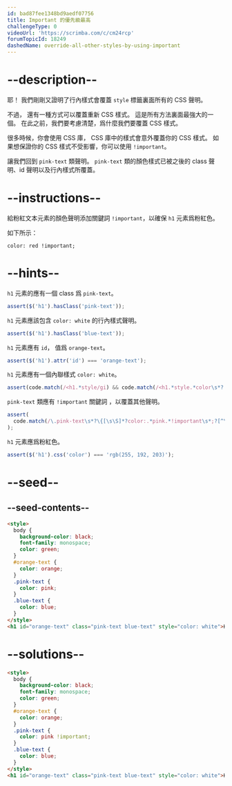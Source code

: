 ```yaml
---
id: bad87fee1348bd9aedf07756
title: Important 的優先級最高
challengeType: 0
videoUrl: 'https://scrimba.com/c/cm24rcp'
forumTopicId: 18249
dashedName: override-all-other-styles-by-using-important
---
```


# --description--

耶！ 我們剛剛又證明了行內樣式會覆蓋 `style` 標籤裏面所有的 CSS 聲明。

不過， 還有一種方式可以覆蓋重新 CSS 樣式。 這是所有方法裏面最強大的一個。 在此之前，我們要考慮清楚，爲什麼我們要覆蓋 CSS 樣式。

很多時候，你會使用 CSS 庫， CSS 庫中的樣式會意外覆蓋你的 CSS 樣式。 如果想保證你的 CSS 樣式不受影響，你可以使用 `!important`。

讓我們回到 `pink-text` 類聲明。 `pink-text` 類的顏色樣式已被之後的 class 聲明、id 聲明以及行內樣式所覆蓋。

# --instructions--

給粉紅文本元素的顏色聲明添加關鍵詞 `!important`，以確保 `h1` 元素爲粉紅色。

如下所示：

`color: red !important;`

# --hints--

`h1` 元素的應有一個 class 爲 `pink-text`。

```js
assert($('h1').hasClass('pink-text'));
```

`h1` 元素應該包含 `color: white` 的行內樣式聲明。

```js
assert($('h1').hasClass('blue-text'));
```

`h1` 元素應有 `id`， 值爲 `orange-text`。

```js
assert($('h1').attr('id') === 'orange-text');
```

`h1` 元素應有一個內聯樣式 `color: white`。

```js
assert(code.match(/<h1.*style/gi) && code.match(/<h1.*style.*color\s*?:/gi));
```

`pink-text` 類應有 `!important` 關鍵詞 ，以覆蓋其他聲明。

```js
assert(
  code.match(/\.pink-text\s*?\{[\s\S]*?color:.*pink.*!important\s*;?[^\.]*\}/g)
);
```

`h1` 元素應爲粉紅色。

```js
assert($('h1').css('color') === 'rgb(255, 192, 203)');
```

# --seed--

## --seed-contents--

```html
<style>
  body {
    background-color: black;
    font-family: monospace;
    color: green;
  }
  #orange-text {
    color: orange;
  }
  .pink-text {
    color: pink;
  }
  .blue-text {
    color: blue;
  }
</style>
<h1 id="orange-text" class="pink-text blue-text" style="color: white">Hello World!</h1>
```

# --solutions--

```html
<style>
  body {
    background-color: black;
    font-family: monospace;
    color: green;
  }
  #orange-text {
    color: orange;
  }
  .pink-text {
    color: pink !important;
  }
  .blue-text {
    color: blue;
  }
</style>
<h1 id="orange-text" class="pink-text blue-text" style="color: white">Hello World!</h1>
```
